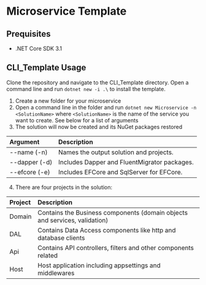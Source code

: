 # Microservice Template

## Prequisites

- .NET Core SDK 3.1

## CLI_Template Usage

Clone the repository and navigate to the CLI_Template directory. Open a command line and run `dotnet new -i .\` to install the template.

1. Create a new folder for your microservice
2. Open a command line in the folder and run `dotnet new Microservice -n <SolutionName>` where `<SolutionName>` is the name of the service you want to create. See below for a list of arguments
3. The solution will now be created and its NuGet packages restored

| Argument      | Description                                  |
| :------------ | :------------------------------------------- |
| --name (-n)   | Names the output solution and projects.      |
| --dapper (-d) | Includes Dapper and FluentMigrator packages. |
| --efcore (-e) | Includes EFCore and SqlServer for EFCore.    |

4. There are four projects in the solution:

| Project | Description                                                                |
| :------ | :------------------------------------------------------------------------- |
| Domain  | Contains the Business components (domain objects and services, validation) |
| DAL     | Contains Data Access components like http and database clients             |
| Api     | Contains API controllers, filters and other components related             |
| Host    | Host application including appsettings and middlewares                     |
